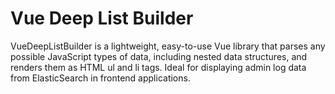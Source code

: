 # Vue Deep List Builder
VueDeepListBuilder is a lightweight, easy-to-use Vue library that parses any possible JavaScript types of data, including nested data structures, and renders them as HTML ul and li tags. Ideal for displaying admin log data from ElasticSearch in frontend applications.

